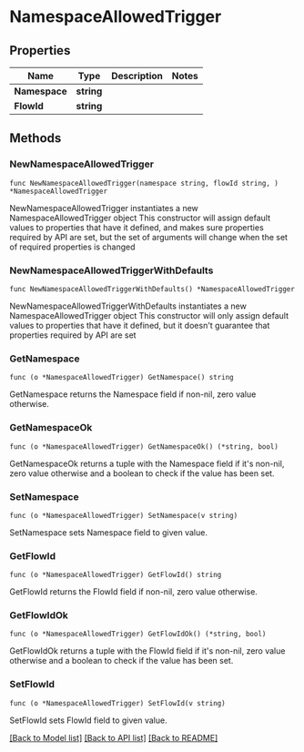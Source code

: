 # NamespaceAllowedTrigger

## Properties

Name | Type | Description | Notes
------------ | ------------- | ------------- | -------------
**Namespace** | **string** |  | 
**FlowId** | **string** |  | 

## Methods

### NewNamespaceAllowedTrigger

`func NewNamespaceAllowedTrigger(namespace string, flowId string, ) *NamespaceAllowedTrigger`

NewNamespaceAllowedTrigger instantiates a new NamespaceAllowedTrigger object
This constructor will assign default values to properties that have it defined,
and makes sure properties required by API are set, but the set of arguments
will change when the set of required properties is changed

### NewNamespaceAllowedTriggerWithDefaults

`func NewNamespaceAllowedTriggerWithDefaults() *NamespaceAllowedTrigger`

NewNamespaceAllowedTriggerWithDefaults instantiates a new NamespaceAllowedTrigger object
This constructor will only assign default values to properties that have it defined,
but it doesn't guarantee that properties required by API are set

### GetNamespace

`func (o *NamespaceAllowedTrigger) GetNamespace() string`

GetNamespace returns the Namespace field if non-nil, zero value otherwise.

### GetNamespaceOk

`func (o *NamespaceAllowedTrigger) GetNamespaceOk() (*string, bool)`

GetNamespaceOk returns a tuple with the Namespace field if it's non-nil, zero value otherwise
and a boolean to check if the value has been set.

### SetNamespace

`func (o *NamespaceAllowedTrigger) SetNamespace(v string)`

SetNamespace sets Namespace field to given value.


### GetFlowId

`func (o *NamespaceAllowedTrigger) GetFlowId() string`

GetFlowId returns the FlowId field if non-nil, zero value otherwise.

### GetFlowIdOk

`func (o *NamespaceAllowedTrigger) GetFlowIdOk() (*string, bool)`

GetFlowIdOk returns a tuple with the FlowId field if it's non-nil, zero value otherwise
and a boolean to check if the value has been set.

### SetFlowId

`func (o *NamespaceAllowedTrigger) SetFlowId(v string)`

SetFlowId sets FlowId field to given value.



[[Back to Model list]](../README.md#documentation-for-models) [[Back to API list]](../README.md#documentation-for-api-endpoints) [[Back to README]](../README.md)


